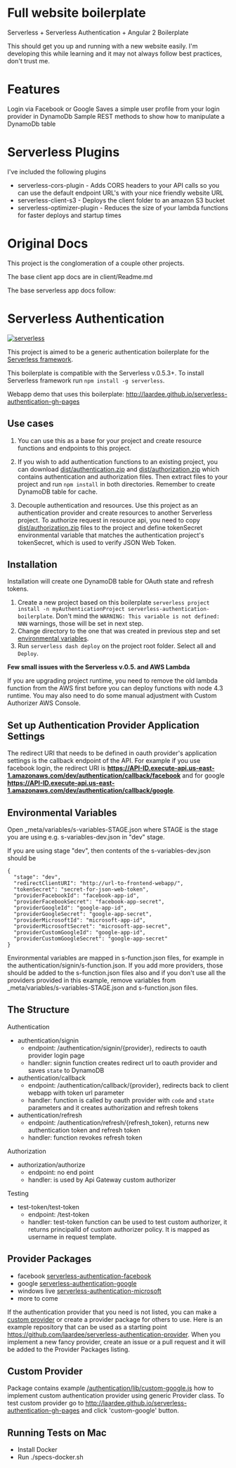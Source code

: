 # Full website boilerplate

Serverless + Serverless Authentication + Angular 2 Boilerplate

This should get you up and running with a new website easily.  I'm developing this while learning and it may not
always follow best practices, don't trust me.

# Features

Login via Facebook or Google
Saves a simple user profile from your login provider in DynamoDb
Sample REST methods to show how to manipulate a DynamoDb table

# Serverless Plugins

I've included the following plugins

* serverless-cors-plugin - Adds CORS headers to your API calls so you can use the default endpoint URL's with your nice friendly website URL 
* serverless-client-s3 - Deploys the client folder to an amazon S3 bucket
* serverless-optimizer-plugin - Reduces the size of your lambda functions for faster deploys and startup times


# Original Docs

This project is the conglomeration of a couple other projects.

The base client app docs are in client/Readme.md

The base serverless app docs follow:

# Serverless Authentication
[![serverless](http://public.serverless.com/badges/v3.svg)](http://www.serverless.com)

This project is aimed to be a generic authentication boilerplate for the [Serverless framework](http://www.serverless.com).

This boilerplate is compatible with the Serverless v.0.5.3+. To install Serverless framework run `npm install -g serverless`.

Webapp demo that uses this boilerplate: http://laardee.github.io/serverless-authentication-gh-pages

## Use cases

1. You can use this as a base for your project and create resource functions and endpoints to this project.

2. If you wish to add authentication functions to an existing project, you can download [dist/authentication.zip](https://github.com/laardee/serverless-authentication-boilerplate/blob/master/dist/authentication.zip) and [dist/authorization.zip](https://github.com/laardee/serverless-authentication-boilerplate/blob/master/dist/authorization.zip) which contains authentication and authorization files. Then extract files to your project and run `npm install` in both directories. Remember to create DynamoDB table for cache.

3. Decouple authentication and resources. Use this project as an authentication provider and create resources
 to another Serverless project. To authorize request in resource api, you need 
 to copy [dist/authorization.zip](https://github.com/laardee/serverless-authentication-boilerplate/blob/master/dist/authorization.zip) files to the project and define tokenSecret environmental variable that matches the authentication project's tokenSecret, which is used to verify JSON Web Token.

## Installation

Installation will create one DynamoDB table for OAuth state and refresh tokens.

1. Create a new project based on this boilerplate `serverless project install -n myAuthenticationProject serverless-authentication-boilerplate`. Don't mind the `WARNING: This variable is not defined: NNN` warnings, those will be set in next step.
2. Change directory to the one that was created in previous step and set [environmental variables](#env-vars).
3. Run `serverless dash deploy` on the project root folder. Select all and `Deploy`.

**Few small issues with the Serverless v.0.5. and AWS Lambda**

If you are upgrading project runtime, you need to remove the old lambda function from the AWS first before you can deploy functions with node 4.3 runtime. You may also need to do some manual adjustment with Custom Authorizer AWS Console.

## Set up Authentication Provider Application Settings

The redirect URI that needs to be defined in oauth provider's application settings is the callback endpoint of the API. For example if you use facebook login, the redirect URI is **https://API-ID.execute-api.us-east-1.amazonaws.com/dev/authentication/callback/facebook** and for google **https://API-ID.execute-api.us-east-1.amazonaws.com/dev/authentication/callback/google**.

## <a id="env-vars"></a>Environmental Variables

Open _meta/variables/s-variables-STAGE.json where STAGE is the stage you are using e.g. s-variables-dev.json in "dev" stage.

If you are using stage "dev", then contents of the s-variables-dev.json should be
```
{
  "stage": "dev",
  "redirectClientURI": "http://url-to-frontend-webapp/",
  "tokenSecret": "secret-for-json-web-token",
  "providerFacebookId": "facebook-app-id",
  "providerFacebookSecret": "facebook-app-secret",
  "providerGoogleId": "google-app-id",
  "providerGoogleSecret": "google-app-secret",
  "providerMicrosoftId": "microsoft-app-id",
  "providerMicrosoftSecret": "microsoft-app-secret",
  "providerCustomGoogleId": "google-app-id",
  "providerCustomGoogleSecret": "google-app-secret"
}
```

Environmental variables are mapped in s-function.json files, for example in the authentication/signin/s-function.json. If you add more providers, those should be added to the s-function.json files also and if you don't use all the providers provided in this example, remove variables from _meta/variables/s-variables-STAGE.json and s-function.json files.

## The Structure

Authentication
* authentication/signin
  * endpoint: /authentication/signin/{provider}, redirects to oauth provider login page
  * handler: signin function creates redirect url to oauth provider and saves `state` to DynamoDB
* authentication/callback
  * endpoint: /authentication/callback/{provider}, redirects back to client webapp with token url parameter
  * handler: function is called by oauth provider with `code` and `state` parameters and it creates authorization and refresh tokens
* authentication/refresh
  * endpoint: /authentication/refresh/{refresh_token}, returns new authentication token and refresh token
  * handler: function revokes refresh token

Authorization
* authorization/authorize
  * endpoint: no end point
  * handler: is used by Api Gateway custom authorizer

Testing
* test-token/test-token
  * endpoint: /test-token
  * handler: test-token function can be used to test custom authorizer, it returns principalId of custom authorizer policy. It is mapped as username in request template.

## Provider Packages

* facebook [serverless-authentication-facebook](https://www.npmjs.com/package/serverless-authentication-facebook)
* google [serverless-authentication-google](https://www.npmjs.com/package/serverless-authentication-google)
* windows live [serverless-authentication-microsoft](https://www.npmjs.com/package/serverless-authentication-microsoft)
* more to come

If the authentication provider that you need is not listed, you can make a [custom provider](#custom-provider) or create a provider package for others to use. Here is an example repository that can be used as a starting point https://github.com/laardee/serverless-authentication-provider. When you implement a new fancy provider, create an issue or a pull request and it will be added to the Provider Packages listing.

## <a id="custom-provider"></a>Custom Provider

Package contains example [/authentication/lib/custom-google.js](https://github.com/laardee/serverless-authentication-boilerplate/blob/master/authentication/lib/custom-google.js) how to implement custom authentication provider using generic Provider class. To test custom provider go to http://laardee.github.io/serverless-authentication-gh-pages and click 'custom-google' button.

## Running Tests on Mac

* Install Docker
* Run ./specs-docker.sh